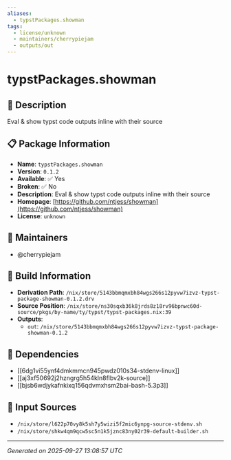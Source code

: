 ```yaml
---
aliases:
  - typstPackages.showman
tags:
  - license/unknown
  - maintainers/cherrypiejam
  - outputs/out
---
```


# typstPackages.showman

## 📝 Description

Eval & show typst code outputs inline with their source

## 📋 Package Information

- **Name**: `typstPackages.showman`
- **Version**: `0.1.2`
- **Available**: ✅ Yes
- **Broken**: ✅ No
- **Description**: Eval & show typst code outputs inline with their source
- **Homepage**: [https://github.com/ntjess/showman](https://github.com/ntjess/showman)
- **License**: `unknown`
## 👥 Maintainers

- @cherrypiejam


## 🔧 Build Information

- **Derivation Path**: `/nix/store/5143bbmqmxbh84wgs266s12pyvw7izvz-typst-package-showman-0.1.2.drv`
- **Source Position**: `/nix/store/ns30sqxb36k8jrds8z18rv96bpnwc60d-source/pkgs/by-name/ty/typst/typst-packages.nix:39`
- **Outputs**:
  - `out`:  `/nix/store/5143bbmqmxbh84wgs266s12pyvw7izvz-typst-package-showman-0.1.2`

## 🔗 Dependencies

- [[6dg1vi55ynf4dmkmmcn945pwdz010s34-stdenv-linux]]
- [[aj3xf50692j2hzngrg5h54kln8flbv2k-source]]
- [[bjsb6wdjykafnkixq156qdvmxhsm2bai-bash-5.3p3]]

## 📁 Input Sources

- `/nix/store/l622p70vy8k5sh7y5wizi5f2mic6ynpg-source-stdenv.sh`
- `/nix/store/shkw4qm9qcw5sc5n1k5jznc83ny02r39-default-builder.sh`

---
*Generated on 2025-09-27 13:08:57 UTC*
